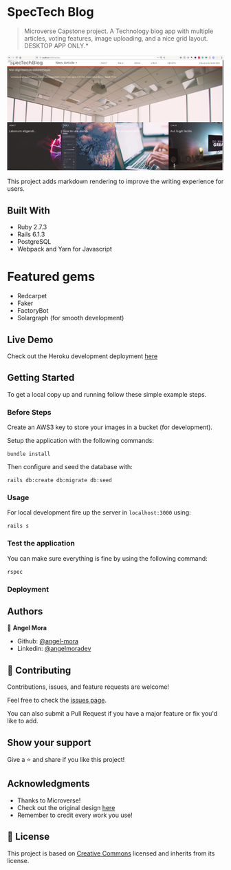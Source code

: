 # SpecTech Blog

> Microverse Capstone project. A Technology blog app with multiple articles, voting features, image uploading, and a nice grid layout. DESKTOP APP ONLY.*

![screenshot](./screenshot.png)

This project adds markdown rendering to improve the writing experience for users.

## Built With

- Ruby 2.7.3
- Rails 6.1.3
- PostgreSQL
- Webpack and Yarn for Javascript

# Featured gems

- Redcarpet
- Faker
- FactoryBot
- Solargraph (for smooth development)

## Live Demo

Check out the Heroku development deployment [here](https://spectech-blog.herokuapp.com)


## Getting Started

To get a local copy up and running follow these simple example steps.

### Before Steps

Create an AWS3 key to store your images in a bucket (for development).

Setup the application with the following commands:

```
bundle install
```

Then configure and seed the database with:

```
rails db:create db:migrate db:seed
```

### Usage

For local development fire up the server in `localhost:3000` using:
```
rails s
```

### Test the application

You can make sure everything is fine by using the following command:
```
rspec
```

### Deployment



## Authors

👤 **Angel Mora**

- Github: [@angel-mora](https://github.com/angel-mora)
- Linkedin: [@angelmoradev](https://linkedin.com/angelmoradev)

## 🤝 Contributing

Contributions, issues, and feature requests are welcome!

Feel free to check the [issues page](issues/).

You can also submit a Pull Request if you have a major feature or fix you'd like to add.

## Show your support

Give a ⭐️ and share if you like this project!

## Acknowledgments

- Thanks to Microverse!
- Check out the original design [here](https://www.behance.net/gallery/14554909/liFEsTlye-Mobile-version)
- Remember to credit every work you use!

## 📝 License

This project is based on [Creative Commons](https://creativecommons.org/licenses/by/2.0/) licensed and inherits from its license.
